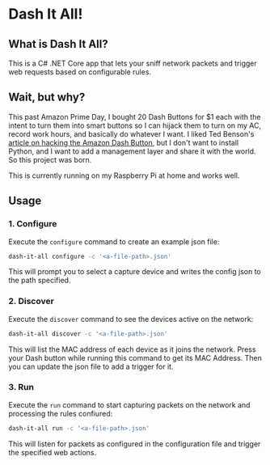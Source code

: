# Dash It All!

## What is Dash It All?

This is a C# .NET Core app that lets your sniff network packets and trigger web requests based on configurable rules.

## Wait, but why?

This past Amazon Prime Day, I bought 20 Dash Buttons for $1 each with the intent to turn them into smart buttons so I can hijack them to turn on my AC, record work hours, and basically do whatever I want. I liked Ted Benson's [article on hacking the Amazon Dash Button](https://blog.cloudstitch.com/how-i-hacked-amazon-s-5-wifi-button-to-track-baby-data-794214b0bdd8), but I don't want to install Python, and I want to add a management layer and share it with the world. So this project was born.

This is currently running on my Raspberry Pi at home and works well.

## Usage

### 1. Configure

Execute the `configure` command to create an example json file:

```sh
dash-it-all configure -c '<a-file-path>.json'
```

This will prompt you to select a capture device and writes the config json to the path specified.

### 2. Discover

Execute the `discover` command to see the devices active on the network:

```sh
dash-it-all discover -c '<a-file-path>.json'
```

This will list the MAC address of each device as it joins the network. Press your Dash button while running this command to get its MAC Address. Then you can update the json file to add a trigger for it.

### 3. Run

Execute the `run` command to start capturing packets on the network and processing the rules confiured:

```sh
dash-it-all run -c '<a-file-path>.json'
```

This will listen for packets as configured in the configuration file and trigger the specified web actions.